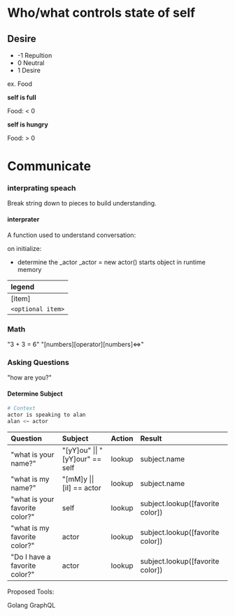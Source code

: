 # Who/what controls state of self

## Desire

- -1 Repultion
- 0 Neutral
- 1 Desire

ex. Food

**self is full**

Food:  < 0

**self is hungry**

Food: > 0

# Communicate

### interprating speach

Break string down to pieces to build understanding.

#### interprater
A function used to understand conversation:

on initialize:
- determine the _actor
  _actor = new actor()
  starts object in runtime memory

|legend |
| :--- |
| [item] |
|`<optional item>` |


### Math
"3 + 3 = 6"
"[numbers]<space>[operator]<space>[numbers]<=><answer>"

### Asking Questions
"how are you?"

#### Determine Subject
``` sh
# Context
actor is speaking to alan
alan <~ actor
```

|Question|Subject|Action|Result|
| :--- |:--- |:--- |:--- |
|"what is your name?"|"[yY]ou" \|\| "[yY]our"  == self|lookup|subject.name|
|"what is my name?"|"[mM]y \|\| [iI] == actor |lookup| subject.name|
|"what is your favorite color?"| self | lookup | subject.lookup([favorite color])|
|"what is my favorite color?"| actor | lookup  | subject.lookup([favorite color])|
|"Do I have a favorite color?"| actor | lookup | subject.lookup([favorite color])|


Proposed Tools:

Golang
GraphQL

